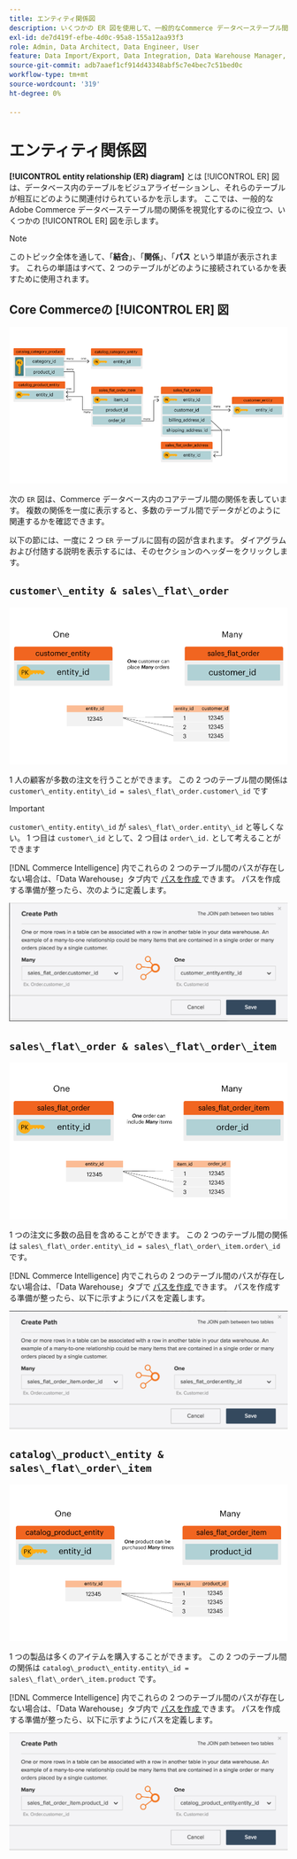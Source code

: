 ```yaml
---
title: エンティティ関係図
description: いくつかの ER 図を使用して、一般的なCommerce データベーステーブル間の関係を視覚化する方法について説明します。
exl-id: de7d419f-efbe-4d0c-95a8-155a12aa93f3
role: Admin, Data Architect, Data Engineer, User
feature: Data Import/Export, Data Integration, Data Warehouse Manager, Commerce Tables
source-git-commit: adb7aaef1cf914d43348abf5c7e4bec7c51bed0c
workflow-type: tm+mt
source-wordcount: '319'
ht-degree: 0%

---
```


# エンティティ関係図

**[!UICONTROL entity relationship (ER) diagram]** とは [!UICONTROL ER] 図は、データベース内のテーブルをビジュアライゼーションし、それらのテーブルが相互にどのように関連付けられているかを示します。 ここでは、一般的なAdobe Commerce データベーステーブル間の関係を視覚化するのに役立つ、いくつかの [!UICONTROL ER] 図を示します。

>[!NOTE]
>
>このトピック全体を通して、「**結合**」、「**関係**」、「**パス** という単語が表示されます。 これらの単語はすべて、2 つのテーブルがどのように接続されているかを表すために使用されます。

## Core Commerceの [!UICONTROL ER] 図

![4_DB_Chart](../../assets/4_DB_Chart.png)

次の `ER` 図は、Commerce データベース内のコアテーブル間の関係を表しています。 複数の関係を一度に表示すると、多数のテーブル間でデータがどのように関連するかを確認できます。

以下の節には、一度に 2 つ `ER` テーブルに固有の図が含まれます。 ダイアグラムおよび付随する説明を表示するには、そのセクションのヘッダーをクリックします。

## `customer\_entity & sales\_flat\_order`

![1 人の顧客が多数の注文を行う ](../../assets/2_OneCustomerManyOrders.png)

1 人の顧客が多数の注文を行うことができます。 この 2 つのテーブル間の関係は `customer\_entity.entity\_id = sales\_flat\_order.customer\_id` です

>[!IMPORTANT]
>
>`customer\_entity.entity\_id` が `sales\_flat\_order.entity\_id` と等しくない。 1 つ目は `customer\_id` として、2 つ目は `order\_id.` として考えることができます

[!DNL Commerce Intelligence] 内でこれらの 2 つのテーブル間のパスが存在しない場合は、「Data Warehouse」タブ内で [ パスを作成 ](../data-warehouse-mgr/create-paths-calc-columns.md) できます。 パスを作成する準備が整ったら、次のように定義します。

![](../../assets/SFO___CE_path.png)

## `sales\_flat\_order & sales\_flat\_order\_item`

![1_OneOrderManyItems](../../assets/1_OneOrderManyItems.png)

1 つの注文に多数の品目を含めることができます。 この 2 つのテーブル間の関係は `sales\_flat\_order.entity\_id = sales\_flat\_order\_item.order\_id` です。

[!DNL Commerce Intelligence] 内でこれらの 2 つのテーブル間のパスが存在しない場合は、「Data Warehouse」タブで [ パスを作成 ](../data-warehouse-mgr/create-paths-calc-columns.md) できます。 パスを作成する準備が整ったら、以下に示すようにパスを定義します。

![](../../assets/SFOI___SFO_path.png)

## `catalog\_product\_entity & sales\_flat\_order\_item`

![3_OneProductManyTimes](../../assets/3_OneProductManyTimes.png)

1 つの製品は多くのアイテムを購入することができます。 この 2 つのテーブル間の関係は `catalog\_product\_entity.entity\_id = sales\_flat\_order\_item.product` です。

[!DNL Commerce Intelligence] 内でこれらの 2 つのテーブル間のパスが存在しない場合は、「Data Warehouse」タブ内で [ パスを作成 ](../data-warehouse-mgr/create-paths-calc-columns.md) できます。 パスを作成する準備が整ったら、以下に示すようにパスを定義します。

![](../../assets/SFOI___CPE_path.png)
